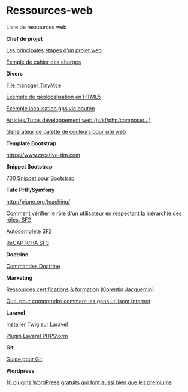# Ressources-web
Liste de ressources web

**Chef de projet**

[Les principales étapes d’un projet web](https://www.alesiacom.com/blog/infographie-les-principales-etapes-dun-projet-web)

[Exmple de cahier des charges](https://www.lafabriquedunet.fr/blog/exemple-cahier-des-charges-site-internet/)

**Divers** 

[File manager TinyMce](http://www.responsivefilemanager.com/index.php)

[Exemple de géolocalisation en HTML5](http://verekia.com/demo/exemple-geolocalisation-html5/)

[Exemple localisation gps via bouton](https://www.w3schools.com/html/tryit.asp?filename=tryhtml5_geolocation)

[Articles/Tutos développement web (js/sf/php/composer...)](http://www.christophe-meneses.fr/articles/1)

[Générateur de palette de couleurs pour site web](http://paletton.com/#uid=1000u0kllllaFw0g0qFqFg0w0aF)

**Template Bootstrap**

https://www.creative-tim.com

**Snippet Bootstrap**

[700 Snippet pour Bootstrap](http://www.jqueryrain.com/codelab/)

**Tuto PHP/Symfony**

http://pigne.org/teaching/

[Comment vérifier le rôle d'un utilisateur en respectant la hiérarchie des rôles. SF2](https://www.remipoignon.fr/8-symfony-2-comment-verifier-le-role-d-un-utilisateur-en-respectant-la-hierarchie-des-roles)


[Autocomplete SF2](http://www.tipocode.com/symfony2/web/autocomplete)


[ReCAPTCHA SF3](https://www.cloudways.com/blog/add-recaptcha-to-symfony-3-forms/)


**Doctrine**

[Commandes Doctrine](http://atomrace.com/lorm-doctrine-avec-symfony-3/)


**Marketing**

[Ressources certifications & formation](http://www.pearltrees.com/corentin__jacquemin/certifications-marketing/id16930350) ([Corentin Jacquemin](https://www.linkedin.com/in/c-jacquemin-inbound-marketer/))


[Outil pour comprendre comment les gens utilisent Internet](https://www.consumerbarometer.com/en/)


**Laravel**

[Installer Twig sur Laravel](http://alexandre.clain.info/installer-twig-sur-laravel/)


[Plugin Lavarel PHPStorm](https://plugins.jetbrains.com/plugin/7532-laravel-plugin)


**Git**

[Guide pour Git](http://rogerdudler.github.io/git-guide/index.fr.html)

**Wordpress**

[10 plugins WordPress gratuits qui font aussi bien que les premiums](https://wpformation.com/10-plugins-gratuits-depassent-premiums/)
